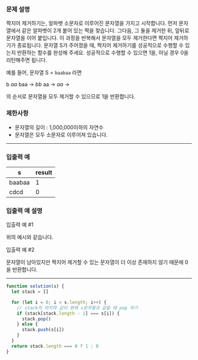 ### **문제 설명**

짝지어 제거하기는, 알파벳 소문자로 이루어진 문자열을 가지고 시작합니다. 먼저 문자열에서 같은 알파벳이 2개 붙어 있는 짝을 찾습니다. 그다음, 그 둘을 제거한 뒤, 앞뒤로 문자열을 이어 붙입니다. 이 과정을 반복해서 문자열을 모두 제거한다면 짝지어 제거하기가 종료됩니다. 문자열 S가 주어졌을 때, 짝지어 제거하기를 성공적으로 수행할 수 있는지 반환하는 함수를 완성해 주세요. 성공적으로 수행할 수 있으면 1을, 아닐 경우 0을 리턴해주면 됩니다.

예를 들어, 문자열 S = `baabaa` 라면

b *aa* baa → *bb* aa → *aa* →

의 순서로 문자열을 모두 제거할 수 있으므로 1을 반환합니다.

### 제한사항

- 문자열의 길이 : 1,000,000이하의 자연수
- 문자열은 모두 소문자로 이루어져 있습니다.

---

### 입출력 예

| s      | result |
| ------ | ------ |
| baabaa | 1      |
| cdcd   | 0      |

### 입출력 예 설명

입출력 예 #1

위의 예시와 같습니다.

입출력 예 #2

문자열이 남아있지만 짝지어 제거할 수 있는 문자열이 더 이상 존재하지 않기 때문에 0을 반환합니다.

<hr>

```js
function solution(s) {
  let stack = []

  for (let i = 0; i < s.length; i++) {
    // stack의 마지막 값이 현재 s문자열과 같을 때 pop 하기
    if (stack[stack.length - 1] === s[i]) {
      stack.pop()
    } else {
      stack.push(s[i])
    }
  }
  return stack.length === 0 ? 1 : 0
}
```
